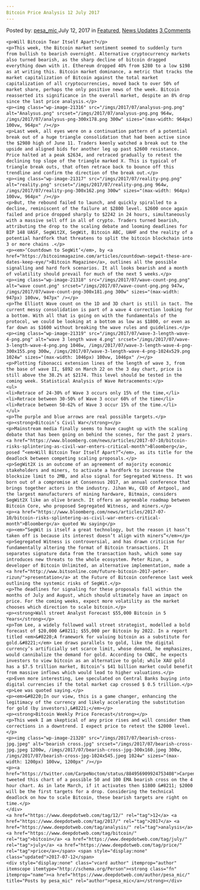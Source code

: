 ```yaml
---
Bitcoin Price Analysis 12 July 2017
---
```

<article class="post-listing post-21315 post type-post status-publish format-standard has-post-thumbnail hentry  tag-2688 tag-3676 tag-analysis tag-bitcoin tag-july tag-price">
    <div class="post-inner">
        <span>Posted by: <a href="https://www.deepdotweb.com/author/pesa_mic/" title="">pesa_mic </a></span>
    <span>July 12, 2017</span>
    <span>in <a href="https://www.deepdotweb.com/category/deepdot-news/" rel="category tag">Featured</a>, <a href="https://www.deepdotweb.com/category/news-updates/" rel="category tag">News Updates</a></span>
    <span><a href="https://www.deepdotweb.com/2017/07/12/bitcoin-price-analysis-12-july-2017/#comments">3 Comments</a></span>
    </p>
    <div class="clear"></div>
    
    <p>Will Bitcoin Tear Itself Apart?</p>
    <p>This week, the Bitcoin market sentiment seemed to suddenly turn from bullish to bearish overnight. Alternative cryptocurrency markets also turned bearish, as the sharp decline of bitcoin dragged everything down with it. Ethereum dropped 40% from $280 to a low $198 as at writing this. Bitcoin market dominance, a metric that tracks the market capitalization of Bitcoin against the total market capitalization of all cryptocurrencies, moved back to over 50% of market share, perhaps the only positive news of the week. Bitcoin reasserted its significance in the overall market, despite an 8% drop since the last price analysis.</p>
    <p><img class="wp-image-21316" src="/imgs/2017/07/analysus-png.png" alt="Analysus.png" srcset="/imgs/2017/07/analysus-png.png 964w, /imgs/2017/07/analysus-png-300x178.png 300w" sizes="(max-width: 964px) 100vw, 964px" /></p>
    <p>Last week, all eyes were on a continuation pattern of a potential break out of a huge triangle consolidation that had been active since the $2980 high of June 11. Traders keenly watched a break out to the upside and aligned bids for another leg up past $2600 resistance. Price halted at a peak $2634, and retraced gradually to retest the declining top slope of the triangle marked X. This is typical of triangle break outs, that often retrace back to bounce off this trendline and confirm the direction of the break out.</p>
    <p><img class="wp-image-21317" src="/imgs/2017/07/reality-png.png" alt="reality.png" srcset="/imgs/2017/07/reality-png.png 964w, /imgs/2017/07/reality-png-300x162.png 300w" sizes="(max-width: 964px) 100vw, 964px" /></p>
    <p>But, the rebound failed to launch, and quickly spiralled to a decline, reminiscent of the failure at $2800 level. $2600 once again failed and price dropped sharply to $2242 in 24 hours, simultaneously with a massive sell off in all of crypto. Traders turned bearish, attributing the drop to the scaling debate and looming deadlines for BIP 148 UASF, SegWit2X, SegWit, Bitcoin ABC, UAHF and the reality of a potential hardfork that threatens to split the bitcoin blockchain into 3 or more chains .</p>
    <p><em>‘Countdown to SegWit’</em>, by <a href="https://bitcoinmagazine.com/articles/countdown-segwit-these-are-dates-keep-eye/">Bitcoin Magazine</a>, outlines all the possible signalling and hard fork scenarios. It all looks bearish and a month of volatility should prevail for much of the next 5 weeks.</p>
    <p><img class="wp-image-21318" src="/imgs/2017/07/wave-count-png.png" alt="wave count.png" srcset="/imgs/2017/07/wave-count-png.png 947w, /imgs/2017/07/wave-count-png-300x181.png 300w" sizes="(max-width: 947px) 100vw, 947px" /></p>
    <p>The Elliott Wave count on the 1D and 3D chart is still in tact. The current messy consolidation is part of a wave 4 correction looking for a bottom. With all that is going on with the fundamentals of the protocol, we could be looking at a bottom as low as $1800, or even as far down as $1600 without breaking the wave rules and guidelines.</p>
    <p><img class="wp-image-21319" src="/imgs/2017/07/wave-3-length-wave-4-png.png" alt="wave 3 length wave 4.png" srcset="/imgs/2017/07/wave-3-length-wave-4-png.png 1046w, /imgs/2017/07/wave-3-length-wave-4-png-300x155.png 300w, /imgs/2017/07/wave-3-length-wave-4-png-1024x529.png 1024w" sizes="(max-width: 1046px) 100vw, 1046px" /></p>
    <p>Plotting fibonacci extension lines of the length of wave 3, from the base of wave II, $892 on March 22 on the 3 day chart, price is still above the 38.2% at $2174. This level should be tested in the coming week. Statistical Analysis of Wave Retracements:</p>
    <ul>
    <li>Retrace of 24-30% of Wave 3 occurs only 15% of the time,</li>
    <li>Retrace between 30-50% of Wave 3 occur 60% of the time</li>
    <li>Retrace between 50-62% of Wave 3 occur 15% of the time.</li>
    </ul>
    <p>The purple and blue arrows are real possible targets.</p>
    <p><strong>Bitcoin’s Civil War</strong></p>
    <p>Mainstream media finally seems to have caught up with the scaling debate that has been going on behind the scenes, for the past 2 years. <a href="https://www.bloomberg.com/news/articles/2017-07-10/bitcoin-risks-splintering-as-civil-war-enters-critical-month">Bloomberg</a>, posed “<em>Will Bitcoin Tear Itself Apart?”</em>, as its title for the deadlock between competing scaling proposals.</p>
    <p>SegWit2X is an outcome of an agreement of majority economic stakeholders and miners, to activate a hardfork to increase the blocksize limit to 2MB, and also signal for Segregated Witness. It was born out of a compromise at Consensus 2017, an annual conference that brings together actors in the industry. Jihan Wu, CEO of Antpool, and the largest manufacturers of mining hardware, Bitmain, considers SegWit2X like an olive branch. It offers an agreeable roadmap between Bitcoin Core, who proposed Segregated Witness, and miners.</p>
    <p><a href="https://www.bloomberg.com/news/articles/2017-07-10/bitcoin-risks-splintering-as-civil-war-enters-critical-month">Bloomberg</a> quoted Wu saying</p>
    <p><em>“SegWit is itself a great technology, but the reason it hasn’t taken off is because its interest doesn’t align with miners”</em></p>
    <p>Segregated Witness is controversial, and has drawn criticism for fundamentally altering the format of Bitcoin transactions. It separates signature data from the transaction hash, which some say introduces new threats to the whole ecosystem. Peter Rizun, a developer of Bitcoin Unlimited, an alternative implementation, made a <a href="http://www.bitsonline.com/future-bitcoin-2017-peter-rizun/">presentation</a> at the Future of Bitcoin conference last week outlining the systemic risks of SegWit.</p>
    <p>The deadlines for signaling for these proposals fall within the months of July and August, which should ultimately have an impact on price. For the coming weeks, expect more volatility as the market chooses which direction to scale bitcoin.</p>
    <p><strong>Wall street Analyst Forecast $55,000 Bitcoin in 5 Years</strong></p>
    <p>Tom Lee, a widely followed wall street strategist, modelled a bold forecast of $20,000 &#8211; $55,000 per Bitcoin by 2022. In a report titled <em>&#8220;A framework for valuing bitcoin as a substitute for gold.&#8221;</em> Lee draws parallels to gold, like the digital currency’s artificially set scarce limit, whose demand, he emphasizes, would cannibalize the demand for gold. According to CNBC, he expects investors to view bitcoin as an alternative to gold; while XAU gold has a $7.5 trillion market, Bitcoin’s $41 billion market could benefit from massive inflows which would lead to higher valuations.</p>
    <p>Even more interesting, Lee speculated on Central Banks buying into digital currencies if the total market cap crossed $ 0.5 trillion.</p>
    <p>Lee was quoted saying.</p>
    <p><em>&#8220;In our view, this is a game changer, enhancing the legitimacy of the currency and likely accelerating the substitution for gold (by investors),&#8221;</em></p>
    <p><strong>Bitcoin Weekly Price Forecast</strong></p>
    <p>This week I am skeptical of any price rises and will consider them corrections in a downtrend. I expect price to retest the $2000 level.</p>
    <p><img class="wp-image-21320" src="/imgs/2017/07/bearish-cross-jpg.jpeg" alt="bearish cross.jpg" srcset="/imgs/2017/07/bearish-cross-jpg.jpeg 1200w, /imgs/2017/07/bearish-cross-jpg-300x160.jpeg 300w, /imgs/2017/07/bearish-cross-jpg-1024x545.jpeg 1024w" sizes="(max-width: 1200px) 100vw, 1200px" /></p>
    <p><a href="https://twitter.com/CarpeNoctom/status/884956909924753408">Carpenoctom</a> tweeted this chart of a possible 50 and 100 EMA bearish cross on the 4 hour chart. As in late March, if it activates then $1800 &#8211; $2000 will be the first targets for a drop. Considering the technical deadlock on how to scale Bitcoin, these bearish targets are right on time.</p>
    </div>
    <a href="https://www.deepdotweb.com/tag/12/" rel="tag">12</a> <a href="https://www.deepdotweb.com/tag/2017/" rel="tag">2017</a> <a href="https://www.deepdotweb.com/tag/analysis/" rel="tag">analysis</a> <a href="https://www.deepdotweb.com/tag/bitcoin/" rel="tag">bitcoin</a> <a href="https://www.deepdotweb.com/tag/july/" rel="tag">july</a> <a href="https://www.deepdotweb.com/tag/price/" rel="tag">price</a></span> <span style="display:none" class="updated">2017-07-12</span>
    <div style="display:none" class="vcard author" itemprop="author" itemscope itemtype="http://schema.org/Person"><strong class="fn" itemprop="name"><a href="https://www.deepdotweb.com/author/pesa_mic/" title="Posts by pesa_mic" rel="author">pesa_mic</a></strong></div>
    
